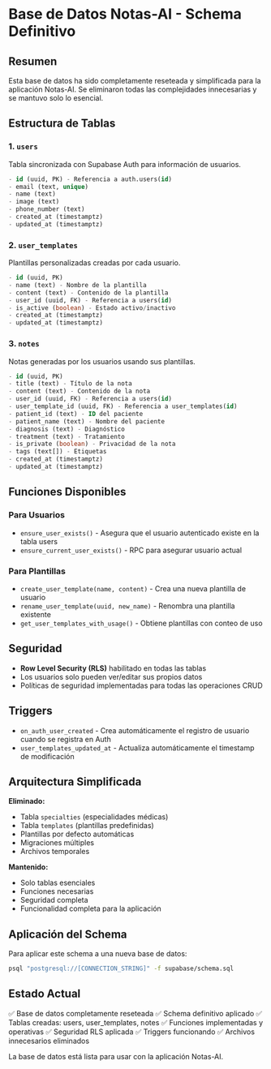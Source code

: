 # Base de Datos Notas-AI - Schema Definitivo

## Resumen

Esta base de datos ha sido completamente reseteada y simplificada para la aplicación Notas-AI. Se eliminaron todas las complejidades innecesarias y se mantuvo solo lo esencial.

## Estructura de Tablas

### 1. `users`
Tabla sincronizada con Supabase Auth para información de usuarios.

```sql
- id (uuid, PK) - Referencia a auth.users(id)
- email (text, unique)
- name (text)
- image (text)
- phone_number (text)
- created_at (timestamptz)
- updated_at (timestamptz)
```

### 2. `user_templates`
Plantillas personalizadas creadas por cada usuario.

```sql
- id (uuid, PK)
- name (text) - Nombre de la plantilla
- content (text) - Contenido de la plantilla
- user_id (uuid, FK) - Referencia a users(id)
- is_active (boolean) - Estado activo/inactivo
- created_at (timestamptz)
- updated_at (timestamptz)
```

### 3. `notes`
Notas generadas por los usuarios usando sus plantillas.

```sql
- id (uuid, PK)
- title (text) - Título de la nota
- content (text) - Contenido de la nota
- user_id (uuid, FK) - Referencia a users(id)
- user_template_id (uuid, FK) - Referencia a user_templates(id)
- patient_id (text) - ID del paciente
- patient_name (text) - Nombre del paciente
- diagnosis (text) - Diagnóstico
- treatment (text) - Tratamiento
- is_private (boolean) - Privacidad de la nota
- tags (text[]) - Etiquetas
- created_at (timestamptz)
- updated_at (timestamptz)
```

## Funciones Disponibles

### Para Usuarios
- `ensure_user_exists()` - Asegura que el usuario autenticado existe en la tabla users
- `ensure_current_user_exists()` - RPC para asegurar usuario actual

### Para Plantillas
- `create_user_template(name, content)` - Crea una nueva plantilla de usuario
- `rename_user_template(uuid, new_name)` - Renombra una plantilla existente
- `get_user_templates_with_usage()` - Obtiene plantillas con conteo de uso

## Seguridad

- **Row Level Security (RLS)** habilitado en todas las tablas
- Los usuarios solo pueden ver/editar sus propios datos
- Políticas de seguridad implementadas para todas las operaciones CRUD

## Triggers

- `on_auth_user_created` - Crea automáticamente el registro de usuario cuando se registra en Auth
- `user_templates_updated_at` - Actualiza automáticamente el timestamp de modificación

## Arquitectura Simplificada

**Eliminado:**
- Tabla `specialties` (especialidades médicas)
- Tabla `templates` (plantillas predefinidas)
- Plantillas por defecto automáticas
- Migraciones múltiples
- Archivos temporales

**Mantenido:**
- Solo tablas esenciales
- Funciones necesarias
- Seguridad completa
- Funcionalidad completa para la aplicación

## Aplicación del Schema

Para aplicar este schema a una nueva base de datos:

```bash
psql "postgresql://[CONNECTION_STRING]" -f supabase/schema.sql
```

## Estado Actual

✅ Base de datos completamente reseteada
✅ Schema definitivo aplicado
✅ Tablas creadas: users, user_templates, notes
✅ Funciones implementadas y operativas
✅ Seguridad RLS aplicada
✅ Triggers funcionando
✅ Archivos innecesarios eliminados

La base de datos está lista para usar con la aplicación Notas-AI. 